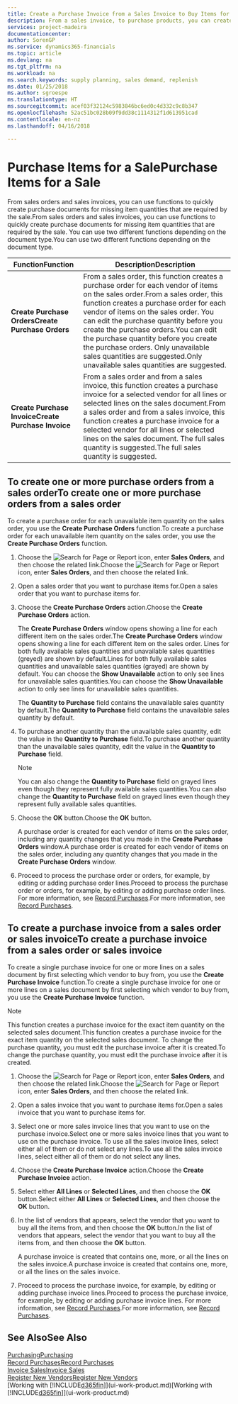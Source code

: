 ```yaml
---
title: Create a Purchase Invoice from a Sales Invoice to Buy Items for a Sale | Microsoft Docs
description: From a sales invoice, to purchase products, you can create a purchase invoice for a vendor or supplier.
services: project-madeira
documentationcenter: 
author: SorenGP
ms.service: dynamics365-financials
ms.topic: article
ms.devlang: na
ms.tgt_pltfrm: na
ms.workload: na
ms.search.keywords: supply planning, sales demand, replenish
ms.date: 01/25/2018
ms.author: sgroespe
ms.translationtype: HT
ms.sourcegitcommit: acef03f32124c5983846bc6ed0c4d332c9c8b347
ms.openlocfilehash: 52ac51bc028b09f9dd38c1114312f1d613951cad
ms.contentlocale: en-nz
ms.lasthandoff: 04/16/2018

---
```

# <a name="purchase-items-for-a-sale"></a><span data-ttu-id="0bfa5-103">Purchase Items for a Sale</span><span class="sxs-lookup"><span data-stu-id="0bfa5-103">Purchase Items for a Sale</span></span>
<span data-ttu-id="0bfa5-104">From sales orders and sales invoices, you can use functions to quickly create purchase documents for missing item quantities that are required by the sale.</span><span class="sxs-lookup"><span data-stu-id="0bfa5-104">From sales orders and sales invoices, you can use functions to quickly create purchase documents for missing item quantities that are required by the sale.</span></span> <span data-ttu-id="0bfa5-105">You can use two different functions depending on the document type.</span><span class="sxs-lookup"><span data-stu-id="0bfa5-105">You can use two different functions depending on the document type.</span></span>

|<span data-ttu-id="0bfa5-106">Function</span><span class="sxs-lookup"><span data-stu-id="0bfa5-106">Function</span></span>|<span data-ttu-id="0bfa5-107">Description</span><span class="sxs-lookup"><span data-stu-id="0bfa5-107">Description</span></span>|
|--------|-----------|
|<span data-ttu-id="0bfa5-108">**Create Purchase Orders**</span><span class="sxs-lookup"><span data-stu-id="0bfa5-108">**Create Purchase Orders**</span></span>|<span data-ttu-id="0bfa5-109">From a sales order, this function creates a purchase order for each vendor of items on the sales order.</span><span class="sxs-lookup"><span data-stu-id="0bfa5-109">From a sales order, this function creates a purchase order for each vendor of items on the sales order.</span></span> <span data-ttu-id="0bfa5-110">You can edit the purchase quantity before you create the purchase orders.</span><span class="sxs-lookup"><span data-stu-id="0bfa5-110">You can edit the purchase quantity before you create the purchase orders.</span></span> <span data-ttu-id="0bfa5-111">Only unavailable sales quantities are suggested.</span><span class="sxs-lookup"><span data-stu-id="0bfa5-111">Only unavailable sales quantities are suggested.</span></span>
|<span data-ttu-id="0bfa5-112">**Create Purchase Invoice**</span><span class="sxs-lookup"><span data-stu-id="0bfa5-112">**Create Purchase Invoice**</span></span>|<span data-ttu-id="0bfa5-113">From a sales order and from a sales invoice, this function creates a purchase invoice for a selected vendor for all lines or selected lines on the sales document.</span><span class="sxs-lookup"><span data-stu-id="0bfa5-113">From a sales order and from a sales invoice, this function creates a purchase invoice for a selected vendor for all lines or selected lines on the sales document.</span></span> <span data-ttu-id="0bfa5-114">The full sales quantity is suggested.</span><span class="sxs-lookup"><span data-stu-id="0bfa5-114">The full sales quantity is suggested.</span></span>|

## <a name="to-create-one-or-more-purchase-orders-from-a-sales-order"></a><span data-ttu-id="0bfa5-115">To create one or more purchase orders from a sales order</span><span class="sxs-lookup"><span data-stu-id="0bfa5-115">To create one or more purchase orders from a sales order</span></span>
<span data-ttu-id="0bfa5-116">To create a purchase order for each unavailable item quantity on the sales order, you use the **Create Purchase Orders** function.</span><span class="sxs-lookup"><span data-stu-id="0bfa5-116">To create a purchase order for each unavailable item quantity on the sales order, you use the **Create Purchase Orders** function.</span></span>

1. <span data-ttu-id="0bfa5-117">Choose the ![Search for Page or Report](media/ui-search/search_small.png "Search for Page or Report icon") icon, enter **Sales Orders**, and then choose the related link.</span><span class="sxs-lookup"><span data-stu-id="0bfa5-117">Choose the ![Search for Page or Report](media/ui-search/search_small.png "Search for Page or Report icon") icon, enter **Sales Orders**, and then choose the related link.</span></span>
2. <span data-ttu-id="0bfa5-118">Open a sales order that you want to purchase items for.</span><span class="sxs-lookup"><span data-stu-id="0bfa5-118">Open a sales order that you want to purchase items for.</span></span>
3. <span data-ttu-id="0bfa5-119">Choose the **Create Purchase Orders** action.</span><span class="sxs-lookup"><span data-stu-id="0bfa5-119">Choose the **Create Purchase Orders** action.</span></span>

    <span data-ttu-id="0bfa5-120">The **Create Purchase Orders** window opens showing a line for each different item on the sales order.</span><span class="sxs-lookup"><span data-stu-id="0bfa5-120">The **Create Purchase Orders** window opens showing a line for each different item on the sales order.</span></span> <span data-ttu-id="0bfa5-121">Lines for both fully available sales quantities and unavailable sales quantities (greyed) are shown by default.</span><span class="sxs-lookup"><span data-stu-id="0bfa5-121">Lines for both fully available sales quantities and unavailable sales quantities (grayed) are shown by default.</span></span> <span data-ttu-id="0bfa5-122">You can choose the **Show Unavailable** action to only see lines for unavailable sales quantities.</span><span class="sxs-lookup"><span data-stu-id="0bfa5-122">You can choose the **Show Unavailable** action to only see lines for unavailable sales quantities.</span></span>

    <span data-ttu-id="0bfa5-123">The **Quantity to Purchase** field contains the unavailable sales quantity by default.</span><span class="sxs-lookup"><span data-stu-id="0bfa5-123">The **Quantity to Purchase** field contains the unavailable sales quantity by default.</span></span>
4. <span data-ttu-id="0bfa5-124">To purchase another quantity than the unavailable sales quantity, edit the value in the **Quantity to Purchase** field.</span><span class="sxs-lookup"><span data-stu-id="0bfa5-124">To purchase another quantity than the unavailable sales quantity, edit the value in the **Quantity to Purchase** field.</span></span>

    > [!NOTE]  
   >   <span data-ttu-id="0bfa5-125">You can also change the **Quantity to Purchase** field on grayed lines even though they represent fully available sales quantities.</span><span class="sxs-lookup"><span data-stu-id="0bfa5-125">You can also change the **Quantity to Purchase** field on grayed lines even though they represent fully available sales quantities.</span></span>
5. <span data-ttu-id="0bfa5-126">Choose the **OK** button.</span><span class="sxs-lookup"><span data-stu-id="0bfa5-126">Choose the **OK** button.</span></span>

    <span data-ttu-id="0bfa5-127">A purchase order is created for each vendor of items on the sales order, including any quantity changes that you made in the **Create Purchase Orders** window.</span><span class="sxs-lookup"><span data-stu-id="0bfa5-127">A purchase order is created for each vendor of items on the sales order, including any quantity changes that you made in the **Create Purchase Orders** window.</span></span>
6. <span data-ttu-id="0bfa5-128">Proceed to process the purchase order or orders, for example, by editing or adding purchase order lines.</span><span class="sxs-lookup"><span data-stu-id="0bfa5-128">Proceed to process the purchase order or orders, for example, by editing or adding purchase order lines.</span></span> <span data-ttu-id="0bfa5-129">For more information, see [Record Purchases](purchasing-how-record-purchases.md).</span><span class="sxs-lookup"><span data-stu-id="0bfa5-129">For more information, see [Record Purchases](purchasing-how-record-purchases.md).</span></span>


## <a name="to-create-a-purchase-invoice-from-a-sales-order-or-sales-invoice"></a><span data-ttu-id="0bfa5-130">To create a purchase invoice from a sales order or sales invoice</span><span class="sxs-lookup"><span data-stu-id="0bfa5-130">To create a purchase invoice from a sales order or sales invoice</span></span>
<span data-ttu-id="0bfa5-131">To create a single purchase invoice for one or more lines on a sales document by first selecting which vendor to buy from, you use the **Create Purchase Invoice** function.</span><span class="sxs-lookup"><span data-stu-id="0bfa5-131">To create a single purchase invoice for one or more lines on a sales document by first selecting which vendor to buy from, you use the **Create Purchase Invoice** function.</span></span>

> [!NOTE]  
>   <span data-ttu-id="0bfa5-132">This function creates a purchase invoice for the exact item quantity on the selected sales document.</span><span class="sxs-lookup"><span data-stu-id="0bfa5-132">This function creates a purchase invoice for the exact item quantity on the selected sales document.</span></span> <span data-ttu-id="0bfa5-133">To change the purchase quantity, you must edit the purchase invoice after it is created.</span><span class="sxs-lookup"><span data-stu-id="0bfa5-133">To change the purchase quantity, you must edit the purchase invoice after it is created.</span></span>  

1. <span data-ttu-id="0bfa5-134">Choose the ![Search for Page or Report](media/ui-search/search_small.png "Search for Page or Report icon") icon, enter **Sales Orders**, and then choose the related link.</span><span class="sxs-lookup"><span data-stu-id="0bfa5-134">Choose the ![Search for Page or Report](media/ui-search/search_small.png "Search for Page or Report icon") icon, enter **Sales Orders**, and then choose the related link.</span></span>
2. <span data-ttu-id="0bfa5-135">Open a sales invoice that you want to purchase items for.</span><span class="sxs-lookup"><span data-stu-id="0bfa5-135">Open a sales invoice that you want to purchase items for.</span></span>
3. <span data-ttu-id="0bfa5-136">Select one or more sales invoice lines that you want to use on the purchase invoice.</span><span class="sxs-lookup"><span data-stu-id="0bfa5-136">Select one or more sales invoice lines that you want to use on the purchase invoice.</span></span> <span data-ttu-id="0bfa5-137">To use all the sales invoice lines, select either all of them or do not select any lines.</span><span class="sxs-lookup"><span data-stu-id="0bfa5-137">To use all the sales invoice lines, select either all of them or do not select any lines.</span></span>
4. <span data-ttu-id="0bfa5-138">Choose the **Create Purchase Invoice** action.</span><span class="sxs-lookup"><span data-stu-id="0bfa5-138">Choose the **Create Purchase Invoice** action.</span></span>
5. <span data-ttu-id="0bfa5-139">Select either **All Lines** or **Selected Lines**, and then choose the **OK** button.</span><span class="sxs-lookup"><span data-stu-id="0bfa5-139">Select either **All Lines** or **Selected Lines**, and then choose the **OK** button.</span></span>  
6. <span data-ttu-id="0bfa5-140">In the list of vendors that appears, select the vendor that you want to buy all the items from, and then choose the **OK** button.</span><span class="sxs-lookup"><span data-stu-id="0bfa5-140">In the list of vendors that appears, select the vendor that you want to buy all the items from, and then choose the **OK** button.</span></span>

    <span data-ttu-id="0bfa5-141">A purchase invoice is created that contains one, more, or all the lines on the sales invoice.</span><span class="sxs-lookup"><span data-stu-id="0bfa5-141">A purchase invoice is created that contains one, more, or all the lines on the sales invoice.</span></span>
7. <span data-ttu-id="0bfa5-142">Proceed to process the purchase invoice, for example, by editing or adding purchase invoice lines.</span><span class="sxs-lookup"><span data-stu-id="0bfa5-142">Proceed to process the purchase invoice, for example, by editing or adding purchase invoice lines.</span></span> <span data-ttu-id="0bfa5-143">For more information, see [Record Purchases](purchasing-how-record-purchases.md).</span><span class="sxs-lookup"><span data-stu-id="0bfa5-143">For more information, see [Record Purchases](purchasing-how-record-purchases.md).</span></span>

## <a name="see-also"></a><span data-ttu-id="0bfa5-144">See Also</span><span class="sxs-lookup"><span data-stu-id="0bfa5-144">See Also</span></span>
[<span data-ttu-id="0bfa5-145">Purchasing</span><span class="sxs-lookup"><span data-stu-id="0bfa5-145">Purchasing</span></span>](purchasing-manage-purchasing.md)  
[<span data-ttu-id="0bfa5-146">Record Purchases</span><span class="sxs-lookup"><span data-stu-id="0bfa5-146">Record Purchases</span></span>](purchasing-how-record-purchases.md)  
[<span data-ttu-id="0bfa5-147">Invoice Sales</span><span class="sxs-lookup"><span data-stu-id="0bfa5-147">Invoice Sales</span></span>](sales-how-invoice-sales.md)  
[<span data-ttu-id="0bfa5-148">Register New Vendors</span><span class="sxs-lookup"><span data-stu-id="0bfa5-148">Register New Vendors</span></span>](purchasing-how-register-new-vendors.md)  
<span data-ttu-id="0bfa5-149">[Working with [!INCLUDE[d365fin](includes/d365fin_md.md)]](ui-work-product.md)</span><span class="sxs-lookup"><span data-stu-id="0bfa5-149">[Working with [!INCLUDE[d365fin](includes/d365fin_md.md)]](ui-work-product.md)</span></span>

